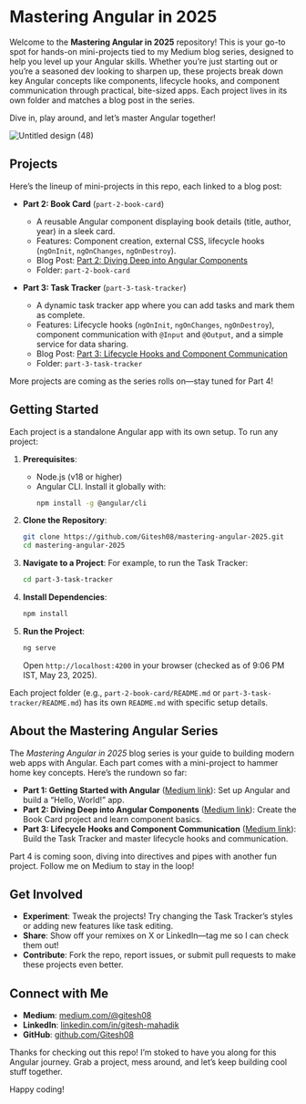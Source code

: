 # Mastering Angular in 2025

Welcome to the **Mastering Angular in 2025** repository! This is your go-to spot for hands-on mini-projects tied to my Medium blog series, designed to help you level up your Angular skills. Whether you’re just starting out or you’re a seasoned dev looking to sharpen up, these projects break down key Angular concepts like components, lifecycle hooks, and component communication through practical, bite-sized apps. Each project lives in its own folder and matches a blog post in the series.


Dive in, play around, and let’s master Angular together!

![Untitled design (48)](https://github.com/user-attachments/assets/c94d70e9-30f3-4601-b6b5-82f18a734ec9)


## Projects

Here’s the lineup of mini-projects in this repo, each linked to a blog post:

- **Part 2: Book Card** (`part-2-book-card`)
  - A reusable Angular component displaying book details (title, author, year) in a sleek card.
  - Features: Component creation, external CSS, lifecycle hooks (`ngOnInit`, `ngOnChanges`, `ngOnDestroy`).
  - Blog Post: [Part 2: Diving Deep into Angular Components](https://medium.com/@gitesh08/mastering-angular-components-in-2025-01a8bdf4e0ce)
  - Folder: `part-2-book-card`

- **Part 3: Task Tracker** (`part-3-task-tracker`)
  - A dynamic task tracker app where you can add tasks and mark them as complete.
  - Features: Lifecycle hooks (`ngOnInit`, `ngOnChanges`, `ngOnDestroy`), component communication with `@Input` and `@Output`, and a simple service for data sharing.
  - Blog Post: [Part 3: Lifecycle Hooks and Component Communication](https://medium.com/@gitesh08/<part-3-slug>)
  - Folder: `part-3-task-tracker`

More projects are coming as the series rolls on—stay tuned for Part 4!

## Getting Started

Each project is a standalone Angular app with its own setup. To run any project:

1. **Prerequisites**:
   - Node.js (v18 or higher)
   - Angular CLI. Install it globally with:
     ```bash
     npm install -g @angular/cli
     ```

2. **Clone the Repository**:
   ```bash
   git clone https://github.com/Gitesh08/mastering-angular-2025.git
   cd mastering-angular-2025
   ```

3. **Navigate to a Project**:
   For example, to run the Task Tracker:
   ```bash
   cd part-3-task-tracker
   ```

4. **Install Dependencies**:
   ```bash
   npm install
   ```

5. **Run the Project**:
   ```bash
   ng serve
   ```
   Open `http://localhost:4200` in your browser (checked as of 9:06 PM IST, May 23, 2025).

Each project folder (e.g., `part-2-book-card/README.md` or `part-3-task-tracker/README.md`) has its own `README.md` with specific setup details.

## About the Mastering Angular Series

The *Mastering Angular in 2025* blog series is your guide to building modern web apps with Angular. Each part comes with a mini-project to hammer home key concepts. Here’s the rundown so far:

- **Part 1: Getting Started with Angular** ([Medium link](https://medium.com/@gitesh08/mastering-angular-a-developers-guide-to-building-modern-web-apps-386801f67466)): Set up Angular and build a “Hello, World!” app.
- **Part 2: Diving Deep into Angular Components** ([Medium link](https://medium.com/@gitesh08/mastering-angular-components-in-2025-01a8bdf4e0ce)): Create the Book Card project and learn component basics.
- **Part 3: Lifecycle Hooks and Component Communication** ([Medium link](https://medium.com/@gitesh08/mastering-angular-components-in-2025-52f2f492d3cc)): Build the Task Tracker and master lifecycle hooks and communication.

Part 4 is coming soon, diving into directives and pipes with another fun project. Follow me on Medium to stay in the loop!

## Get Involved

- **Experiment**: Tweak the projects! Try changing the Task Tracker’s styles or adding new features like task editing.
- **Share**: Show off your remixes on X or LinkedIn—tag me so I can check them out!
- **Contribute**: Fork the repo, report issues, or submit pull requests to make these projects even better.

## Connect with Me

- **Medium**: [medium.com/@gitesh08](https://medium.com/@gitesh08)
- **LinkedIn**: [linkedin.com/in/gitesh-mahadik](https://www.linkedin.com/in/gitesh-mahadik-7487961a0/)
- **GitHub**: [github.com/Gitesh08](https://github.com/Gitesh08)

Thanks for checking out this repo! I’m stoked to have you along for this Angular journey. Grab a project, mess around, and let’s keep building cool stuff together.

Happy coding!
